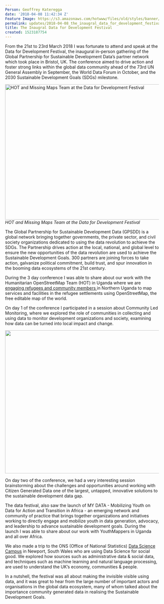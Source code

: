 ```yaml
---
Person: Geoffrey Kateregga
date: '2018-04-08 11:42:34 Z'
Feature Image: https://s3.amazonaws.com/hotwww/files/old/styles/banner/public/image666.png
permalink: updates/2018-04-08_the_inaugral_data_for_development_festival
title: The Inaugral Data for Development Festival
created: 1523187754
---
```


From the 21st to 23rd March 2018 I was fortunate to attend and speak at the Data for Development Festival, the inaugural in-person gathering of the <a style="text-decoration: none;" href="http://www.data4sdgs.org/">Global Partnership for Sustainable Development Data’s</a> partner network which took place in Bristol, UK. The conference aimed to drive action and foster strong links within the global data community ahead of the 73rd UN General Assembly in September, the World Data Forum in October, and the 2030 Sustainable Development Goals (SDGs) milestone.

<img title="HOT and Missing Maps Team at the Data for Development Festival" src="https://s3.amazonaws.com/hotwww/files/old/image666.png" alt="HOT and Missing Maps Team at the Data for Development Festival" style="width:1024px;height:443px;"><em>HOT and Missing Maps Team at the Data for Development Festival</em>

The Global Partnership for Sustainable Development Data (GPSDD) is a global network bringing together governments, the private sector, and civil society organizations dedicated to using the data revolution to achieve the SDGs. The Partnership drives action at the local, national, and global level to ensure the new opportunities of the data revolution are used to achieve the Sustainable Development Goals. 300 partners are joining forces to take action, galvanize political commitment, build trust, and spur innovation in the booming data ecosystems of the 21st century.

During the 3 day conference I was able to share about our work with the Humanitarian OpenStreetMap Team (HOT) in Uganda where we are <a href="https://www.hotosm.org/updates/2018-01-24_community_mapping_in_north_uganda_intrepid_refugees_and_host_community_compare" target="_blank">engaging refugees and community members </a>in Northern Uganda to map services and facilities in the refugee settlements using <a style="text-decoration: none;" href="https://www.openstreetmap.org/">OpenStreetMap</a>, the free editable map of the world.

On day 1 of the conference I participated in a session about Community Led Monitoring, where we explored the role of communities in collecting and using data to monitor development organizations and society, examining how data can be turned into local impact and change.

<img style="border: none; transform: rotate(0.00rad); -webkit-transform: rotate(0.00rad);width:624px;height:468px;" src="https://lh3.googleusercontent.com/xbyUJBN2H113WEvt0H1IF0guAJv7qmoXJ2JwLBMhzvla83F-9Ku3VA16kWYxxR06Ik_S-56UZ9Y-Ofbczmz2zrgnU4zi929vMMBj37FcczL_koAohuhOiCxfggJLSa5zHXhitZ3K" alt="">

On day two of the conference, we had a very interesting session brainstorming about the challenges and opportunities around working with Citizen Generated Data one of the largest, untapped, innovative solutions to the sustainable development data gap.

The data festival, also saw the launch of <a style="text-decoration: none;" href="http://sdsnyouth.org/my-data-initiative/">MY DATA</a> - Mobilizing Youth on Data for Action and Transition in Africa - an emerging network and community of practice that brings together organizations and initiatives working to directly engage and mobilize youth in data generation, advocacy, and leadership to advance sustainable development goals. During the launch I was able to share about our work with <a style="text-decoration: none;" href="http://www.youthmappers.org/">YouthMappers</a> in Uganda and all over Africa.

We also made a trip to the ONS (Office of National Statistics) <a href="https://www.ons.gov.uk/aboutus/whatwedo/datasciencecampus" target="_blank">Data Science Campus</a> in Newport, South Wales who are using Data Science for social good. We explored how sources such as administrative data &amp; social data, and techniques such as machine learning and natural language processing, are used to understand the UK’s economy, communities &amp; people.

In a nutshell, the festival was all about making the invisible visible using data, and it was great to hear from the large number of important actors and organisations in the global data ecosystem, many of whom talked about the importance community generated data in realising the Sustainable Development Goals.
